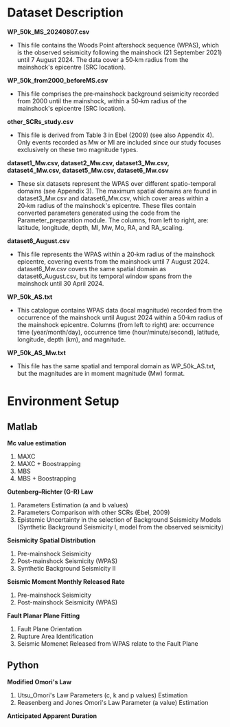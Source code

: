 # Dataset Description

**WP_50k_MS_20240807.csv**
* This file contains the Woods Point aftershock sequence (WPAS), which is the observed seismicity following the mainshock (21 September 2021) until 7 August 2024. The data cover a 50‑km radius from the mainshock's epicentre (SRC location).

**WP_50k_from2000_beforeMS.csv**
* This file comprises the pre‑mainshock background seismicity recorded from 2000 until the mainshock, within a 50‑km radius of the mainshock's epicentre (SRC location).

**other_SCRs_study.csv**
* This file is derived from Table 3 in Ebel (2009) (see also Appendix 4). Only events recorded as Mw or Ml are included since our study focuses exclusively on these two magnitude types. 

**dataset1_Mw.csv, dataset2_Mw.csv, dataset3_Mw.csv, dataset4_Mw.csv, dataset5_Mw.csv, dataset6_Mw.csv**
* These six datasets represent the WPAS over different spatio-temporal domains (see Appendix 3). The maximum spatial domains are found in dataset3_Mw.csv and dataset6_Mw.csv, which cover areas within a 20‑km radius of the mainshock's epicentre. These files contain converted parameters generated using the code from the Parameter_preparation module. The columns, from left to right, are: latitude, longitude, depth, Ml, Mw, Mo, RA, and RA_scaling.

**dataset6_August.csv**
* This file represents the WPAS within a 20‑km radius of the mainshock epicentre, covering events from the mainshock until 7 August 2024. dataset6_Mw.csv covers the same spatial domain as dataset6_August.csv, but its temporal window spans from the mainshock until 30 April 2024.

**WP_50k_AS.txt**
* This catalogue contains WPAS data (local magnitude) recorded from the occurrence of the mainshock until August 2024 within a 50‑km radius of the mainshock epicentre. Columns (from left to right) are: occurrence time (year/month/day), occurrence time (hour/minute/second), latitude, longitude, depth (km), and magnitude.

**WP_50k_AS_Mw.txt**
* This file has the same spatial and temporal domain as WP_50k_AS.txt, but the magnitudes are in moment magnitude (Mw) format.

# Environment Setup
## Matlab

**Mc value estimation**
  1. MAXC
  2. MAXC + Boostrapping
  3. MBS
  4. MBS + Boostrapping

**Gutenberg–Richter (G-R) Law**
  1. Parameters Estimation (a and b values)
  2. Parameters Comparison with other SCRs (Ebel, 2009)
  3. Epistemic Uncertainty in the selection of Background Seismicity Models (Synthetic Background Seismicity I, model from the observed seismicity)

**Seismicity Spatial Distribution**
  1. Pre-mainshock Seismicity
  2. Post-mainshock Seismicity (WPAS)
  3. Synthetic Background Seismicity II

**Seismic Moment Monthly Released Rate**
  1. Pre-mainshock Seismicity
  2. Post-mainshock Seismicity (WPAS)

**Fault Planar Plane Fitting**
  1. Fault Plane Orientation
  2. Rupture Area Identification
  3. Seismic Momenet Released from WPAS relate to the Fault Plane

## Python
**Modified Omori's Law**
  1. Utsu_Omori's Law Parameters (c, k and p values) Estimation
  2. Reasenberg and Jones Omori's Law Parameter (a value) Estimation

**Anticipated Apparent Duration**
